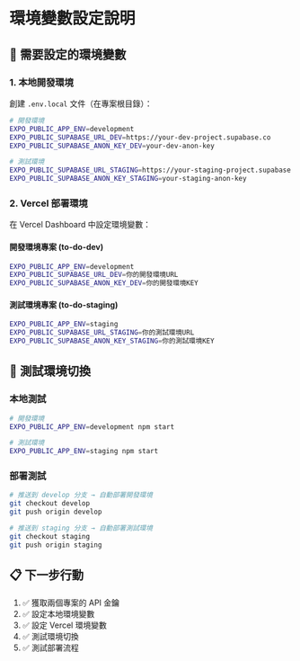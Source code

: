 # 環境變數設定說明

## 🔑 需要設定的環境變數

### **1. 本地開發環境**

創建 `.env.local` 文件（在專案根目錄）：

```bash
# 開發環境
EXPO_PUBLIC_APP_ENV=development
EXPO_PUBLIC_SUPABASE_URL_DEV=https://your-dev-project.supabase.co
EXPO_PUBLIC_SUPABASE_ANON_KEY_DEV=your-dev-anon-key

# 測試環境
EXPO_PUBLIC_SUPABASE_URL_STAGING=https://your-staging-project.supabase.co
EXPO_PUBLIC_SUPABASE_ANON_KEY_STAGING=your-staging-anon-key
```

### **2. Vercel 部署環境**

在 Vercel Dashboard 中設定環境變數：

#### **開發環境專案 (to-do-dev)**

```bash
EXPO_PUBLIC_APP_ENV=development
EXPO_PUBLIC_SUPABASE_URL_DEV=你的開發環境URL
EXPO_PUBLIC_SUPABASE_ANON_KEY_DEV=你的開發環境KEY
```

#### **測試環境專案 (to-do-staging)**

```bash
EXPO_PUBLIC_APP_ENV=staging
EXPO_PUBLIC_SUPABASE_URL_STAGING=你的測試環境URL
EXPO_PUBLIC_SUPABASE_ANON_KEY_STAGING=你的測試環境KEY
```

## 🚀 測試環境切換

### **本地測試**

```bash
# 開發環境
EXPO_PUBLIC_APP_ENV=development npm start

# 測試環境
EXPO_PUBLIC_APP_ENV=staging npm start
```

### **部署測試**

```bash
# 推送到 develop 分支 → 自動部署開發環境
git checkout develop
git push origin develop

# 推送到 staging 分支 → 自動部署測試環境
git checkout staging
git push origin staging
```

## 📋 下一步行動

1. ✅ 獲取兩個專案的 API 金鑰
2. ✅ 設定本地環境變數
3. ✅ 設定 Vercel 環境變數
4. ✅ 測試環境切換
5. ✅ 測試部署流程
